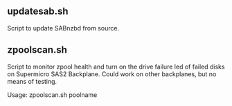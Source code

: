 ## updatesab.sh

Script to update SABnzbd from source.

## zpoolscan.sh

Script to monitor zpool health and turn on the drive failure led of failed disks on Supermicro SAS2 Backplane.
Could work on other backplanes, but no means of testing.

Usage: zpoolscan.sh poolname